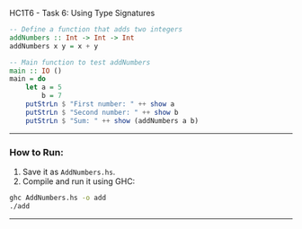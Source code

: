 HC1T6 - Task 6: Using Type Signatures

```haskell
-- Define a function that adds two integers
addNumbers :: Int -> Int -> Int
addNumbers x y = x + y

-- Main function to test addNumbers
main :: IO ()
main = do
    let a = 5
        b = 7
    putStrLn $ "First number: " ++ show a
    putStrLn $ "Second number: " ++ show b
    putStrLn $ "Sum: " ++ show (addNumbers a b)
```

---

### How to Run:

1. Save it as `AddNumbers.hs`.
2. Compile and run it using GHC:

```bash
ghc AddNumbers.hs -o add
./add
```

---


